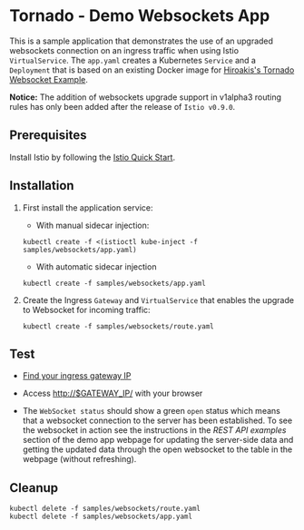 # Tornado - Demo Websockets App

This is a sample application that demonstrates the use of an upgraded websockets connection on an ingress traffic when using Istio `VirtualService`.
The `app.yaml` creates a Kubernetes `Service` and a `Deployment` that is based on an existing Docker image for [Hiroakis's Tornado Websocket Example](https://github.com/hiroakis/tornado-websocket-example).

__Notice:__ The addition of websockets upgrade support in v1alpha3 routing rules has only been added after the release of `Istio v0.9.0`.

## Prerequisites

Install Istio by following the [Istio Quick Start](https://istio.io/docs/setup/kubernetes/quick-start.html).

## Installation

1. First install the application service:

    - With manual sidecar injection:

    ```command
    kubectl create -f <(istioctl kube-inject -f samples/websockets/app.yaml)
    ```

    - With automatic sidecar injection

    ```command
    kubectl create -f samples/websockets/app.yaml
    ```

1. Create the Ingress `Gateway` and `VirtualService` that enables the upgrade to Websocket for incoming traffic:

    ```command
    kubectl create -f samples/websockets/route.yaml
    ```

## Test

- [Find your ingress gateway IP](https://istio.io/docs/tasks/traffic-management/ingress/#determining-the-ingress-ip-and-ports)

- Access <http://$GATEWAY_IP/> with your browser

- The `WebSocket status` should show a green `open` status which means  that a websocket connection to the server has been established.
To see the websocket in action see the instructions in the _REST API examples_ section of the demo app webpage for updating the server-side data and getting the updated data through the open websocket to the table in the webpage (without refreshing).

## Cleanup

```command
kubectl delete -f samples/websockets/route.yaml
kubectl delete -f samples/websockets/app.yaml
```
